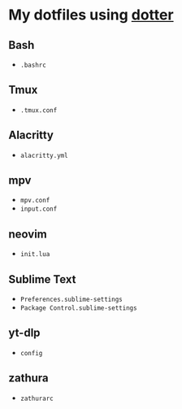 # My dotfiles using [dotter](https://github.com/SuperCuber/dotter)

## Bash
- `.bashrc`

## Tmux
- `.tmux.conf`

## Alacritty
- `alacritty.yml`

## mpv
- `mpv.conf`
- `input.conf`

## neovim
- `init.lua`

## Sublime Text
- `Preferences.sublime-settings`
- `Package Control.sublime-settings`

## yt-dlp
- `config`

## zathura
- `zathurarc`
